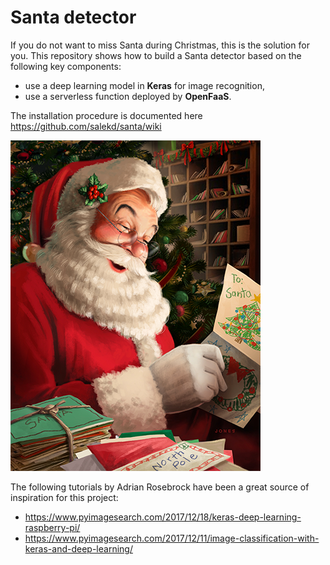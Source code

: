# Santa detector

If you do not want to miss Santa during Christmas, this is the solution for you. This repository shows how to build a Santa detector based on the following key components:

* use a deep learning model in **Keras** for image recognition,
* use a serverless function deployed by **OpenFaaS**.

The installation procedure is documented here https://github.com/salekd/santa/wiki

![](https://github.com/salekd/santa/blob/master/data/examples/santa_01.png)

The following tutorials by Adrian Rosebrock have been a great source of inspiration for this project:
* https://www.pyimagesearch.com/2017/12/18/keras-deep-learning-raspberry-pi/
* https://www.pyimagesearch.com/2017/12/11/image-classification-with-keras-and-deep-learning/
